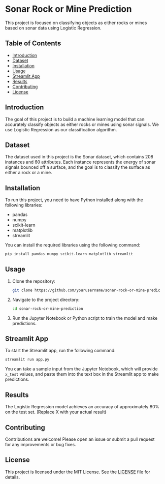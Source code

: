 # Sonar Rock or Mine Prediction

This project is focused on classifying objects as either rocks or mines based on sonar data using Logistic Regression.

## Table of Contents
- [Introduction](#introduction)
- [Dataset](#dataset)
- [Installation](#installation)
- [Usage](#usage)
- [Streamlit App](#streamlit-app)
- [Results](#results)
- [Contributing](#contributing)
- [License](#license)

## Introduction
The goal of this project is to build a machine learning model that can accurately classify objects as either rocks or mines using sonar signals. We use Logistic Regression as our classification algorithm.

## Dataset
The dataset used in this project is the Sonar dataset, which contains 208 instances and 60 attributes. Each instance represents the energy of sonar signals bounced off a surface, and the goal is to classify the surface as either a rock or a mine.

## Installation
To run this project, you need to have Python installed along with the following libraries:
- pandas
- numpy
- scikit-learn
- matplotlib
- streamlit

You can install the required libraries using the following command:
```bash
pip install pandas numpy scikit-learn matplotlib streamlit
```

## Usage
1. Clone the repository:
    ```bash
    git clone https://github.com/yourusername/sonar-rock-or-mine-prediction.git
    ```
2. Navigate to the project directory:
    ```bash
    cd sonar-rock-or-mine-prediction
    ```
3. Run the Jupyter Notebook or Python script to train the model and make predictions.

## Streamlit App
To start the Streamlit app, run the following command:
```bash
streamlit run app.py
```
You can take a sample input from the Jupyter Notebook, which will provide `x_test` values, and paste them into the text box in the Streamlit app to make predictions.

## Results
The Logistic Regression model achieves an accuracy of approximately 80% on the test set. (Replace X with your actual result)

## Contributing
Contributions are welcome! Please open an issue or submit a pull request for any improvements or bug fixes.

## License
This project is licensed under the MIT License. See the [LICENSE](LICENSE) file for details.
